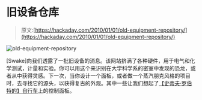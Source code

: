 # 旧设备仓库

> 原文:[https://hackaday.com/2010/01/01/old-equipment-repository/](https://hackaday.com/2010/01/01/old-equipment-repository/)

![](../Images/49fdddc3d5dbaa31912f94a5fab84235.png "old-equipment-repository")

[Swake]向我们透露了一批旧设备的消息。该网站挤满了各种硬件，用于电气和化学测试，计量和实验。你可以用这个来识别在大学科学系的密室中发现的恐龙，或者从中获得灵感。下一次，当你设计一个面板，或者做一个蒸汽朋克风格的项目时，去寻找它的源头，以获得复古的外观。其中一些让我们想起了[【史蒂夫·罗伯特的】自行车](http://hackaday.com/2009/09/18/vintage-video-computing-across-america/)上的控制面板。